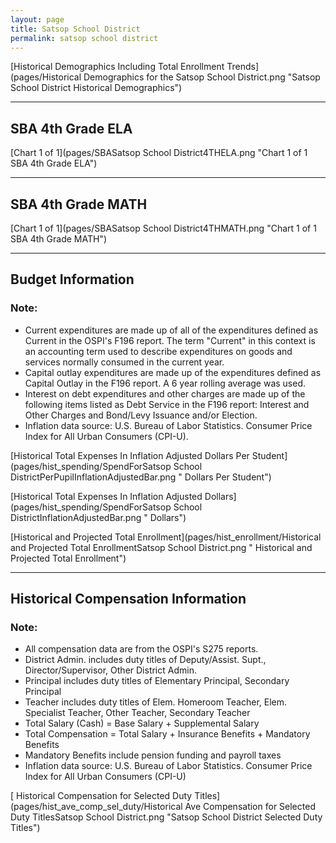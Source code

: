 ```yaml
---
layout: page
title: Satsop School District
permalink: satsop school district
---
```



[Historical Demographics Including Total Enrollment Trends](pages/Historical Demographics for the Satsop School District.png "Satsop School District Historical Demographics")

___

## SBA 4th Grade ELA

[Chart 1 of 1](pages/SBASatsop School District4THELA.png "Chart 1 of 1 SBA 4th Grade ELA")


___

## SBA 4th Grade MATH

[Chart 1 of 1](pages/SBASatsop School District4THMATH.png "Chart 1 of 1 SBA 4th Grade MATH")


___

## Budget Information
### Note:
- Current expenditures are made up of all of the expenditures defined as Current in the OSPI's F196 report. The term "Current" in this context is an accounting term used to describe expenditures on goods and services normally consumed in the current year.
- Capital outlay expenditures are made up of the expenditures defined as Capital Outlay in the F196 report. A 6 year rolling average was used.
- Interest on debt expenditures and other charges are made up of the following items listed as Debt Service in the F196 report: Interest and Other Charges and Bond/Levy Issuance and/or Election.
- Inflation data source: U.S. Bureau of Labor Statistics. Consumer Price Index for All Urban Consumers (CPI-U).

[Historical Total Expenses In Inflation Adjusted Dollars Per Student](pages/hist_spending/SpendForSatsop School DistrictPerPupilInflationAdjustedBar.png " Dollars Per Student")

[Historical Total Expenses In Inflation Adjusted Dollars](pages/hist_spending/SpendForSatsop School DistrictInflationAdjustedBar.png " Dollars")

[Historical and Projected Total Enrollment](pages/hist_enrollment/Historical and Projected Total EnrollmentSatsop School District.png " Historical and Projected Total Enrollment")


___

## Historical Compensation Information
### Note:
- All compensation data are from the OSPI's S275 reports.
- District Admin. includes duty titles of Deputy/Assist. Supt., Director/Supervisor, Other District Admin.
- Principal includes duty titles of Elementary Principal, Secondary Principal
- Teacher includes duty titles of Elem. Homeroom Teacher, Elem. Specialist Teacher, Other Teacher, Secondary Teacher
- Total Salary (Cash) = Base Salary + Supplemental Salary
- Total Compensation = Total Salary + Insurance Benefits + Mandatory Benefits
- Mandatory Benefits include pension funding and payroll taxes
- Inflation data source: U.S. Bureau of Labor Statistics. Consumer Price Index for All Urban Consumers (CPI-U)

[ Historical Compensation for Selected Duty Titles](pages/hist_ave_comp_sel_duty/Historical Ave Compensation for Selected Duty TitlesSatsop School District.png "Satsop School District Selected Duty Titles")

